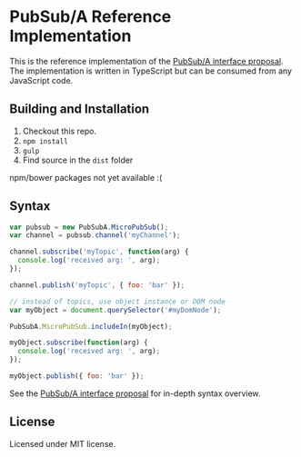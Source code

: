 PubSub/A Reference Implementation
=================================

This is the reference implementation of the [PubSub/A interface proposal][pubsub-interfaces]. The
implementation is written in TypeScript but can be consumed from any JavaScript code.

Building and Installation
-------------------------

1. Checkout this repo.
1. `npm install`
1. `gulp`
1. Find source in the `dist` folder

npm/bower packages not yet available :(

Syntax
------

```javascript
var pubsub = new PubSubA.MicroPubSub();
var channel = pubsub.channel('myChannel');

channel.subscribe('myTopic', function(arg) {
  console.log('received arg: ', arg);
});

channel.publish('myTopic', { foo: 'bar' });

// instead of topics, use object instance or DOM node
var myObject = document.querySelector('#myDomNode');

PubSubA.MicroPubSub.includeIn(myObject);

myObject.subscribe(function(arg) {
  console.log('received arg: ', arg);
});

myObject.publish({ foo: 'bar' });

```

See the [PubSub/A interface proposal][pubsub-interfaces] for in-depth syntax overview.

License
-------
Licensed under MIT license.


  [pubsub-interfaces]: https://github.com/pubsub-a/pubsub-interfaces